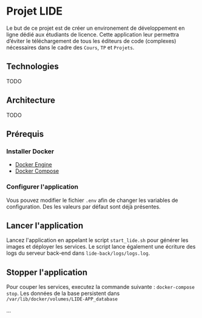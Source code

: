 # Projet LIDE

Le but de ce projet est de créer un environement de développement en ligne dédié aux étudiants de licence.
Cette application leur permettra d’éviter le téléchargement de tous les éditeurs de code (complexes) nécessaires dans le cadre des `Cours`, `TP` et `Projets`.

## Technologies

  TODO
  
## Architecture

  TODO
  
## Prérequis

### Installer Docker
- [Docker Engine](https://docs.docker.com/engine/install/)
- [Docker Compose](https://docs.docker.com/compose/install/)

### Configurer l'application
Vous pouvez modifier le fichier `.env` afin de changer les variables de configuration. Des les valeurs par défaut sont déjà présentes.

## Lancer l'application
Lancez l'application en appelant le script `start_lide.sh` pour générer les images et déployer les services. Le script lance également une écriture des logs du serveur back-end dans `lide-back/logs/logs.log`.

## Stopper l'application
Pour couper les services, executez la commande suivante : `docker-compose stop`. Les données de la base persistent dans `/var/lib/docker/volumes/LIDE-APP_database`

 ...
